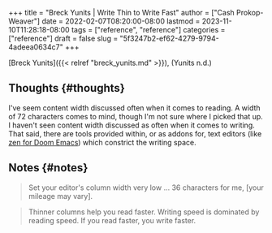 +++
title = "Breck Yunits | Write Thin to Write Fast"
author = ["Cash Prokop-Weaver"]
date = 2022-02-07T08:20:00-08:00
lastmod = 2023-11-10T11:28:18-08:00
tags = ["reference", "reference"]
categories = ["reference"]
draft = false
slug = "5f3247b2-ef62-4279-9794-4adeea0634c7"
+++

[Breck Yunits]({{< relref "breck_yunits.md" >}}), (Yunits n.d.)


## Thoughts {#thoughts}

I've seem content width discussed often when it comes to reading. A width of 72 characters comes to mind, though I'm not sure where I picked that up. I haven't seen content width discussed as often when it comes to writing. That said, there are tools provided within, or as addons for, text editors (like [zen for Doom Emacs](https://github.com/hlissner/doom-emacs/blob/develop/modules/ui/zen/README.org)) which constrict the writing space.


## Notes {#notes}

> Set your editor's column width very low ... 36 characters for me, [your mileage may vary].

<!--quoteend-->

> Thinner columns help you read faster. Writing speed is dominated by reading speed. If you read faster, you write faster.
